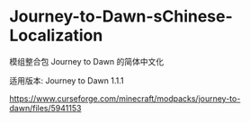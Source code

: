 # Journey-to-Dawn-sChinese-Localization
模组整合包 Journey to Dawn 的简体中文化

适用版本: Journey to Dawn 1.1.1

https://www.curseforge.com/minecraft/modpacks/journey-to-dawn/files/5941153
